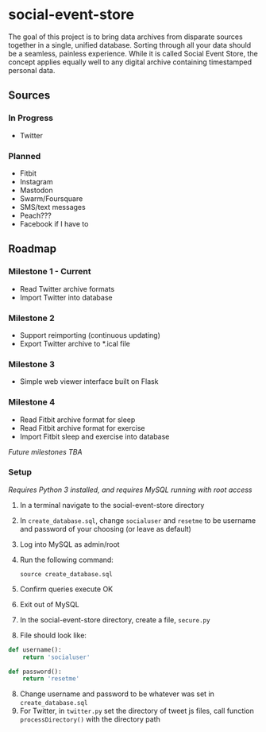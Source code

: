 # social-event-store

The goal of this project is to bring data archives from disparate sources together in a single, unified database. Sorting through all your data should be a seamless, painless experience. While it is called Social Event Store, the concept applies equally well to any digital archive containing timestamped personal data.

## Sources

### In Progress

* Twitter

### Planned

* Fitbit
* Instagram
* Mastodon
* Swarm/Foursquare
* SMS/text messages
* Peach???
* Facebook if I have to

## Roadmap

### Milestone 1 - Current

* Read Twitter archive formats
* Import Twitter into database

### Milestone 2

* Support reimporting (continuous updating)
* Export Twitter archive to *.ical file

### Milestone 3

* Simple web viewer interface built on Flask

### Milestone 4

* Read Fitbit archive format for sleep
* Read Fitbit archive format for exercise
* Import Fitbit sleep and exercise into database

*Future milestones TBA*

### Setup

*Requires Python 3 installed, and requires MySQL running with root access*

1. In a terminal navigate to the social-event-store directory
2. In `create_database.sql`, change `socialuser` and `resetme` to be username and password of your choosing (or leave as default)
2. Log into MySQL as admin/root
3. Run the following command: 

    ```shell script
    source create_database.sql
    ```
4. Confirm queries execute OK
5. Exit out of MySQL
6. In the social-event-store directory, create a file, `secure.py`
7. File should look like:
```python
def username():
    return 'socialuser'

def password():
    return 'resetme'
```
8. Change username and password to be whatever was set in `create_database.sql`
9. For Twitter, in `twitter.py` set the directory of tweet js files, call function `processDirectory()` with the directory path
